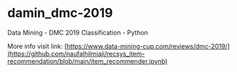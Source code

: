 # damin_dmc-2019
Data Mining - DMC 2019 Classification - Python

More info visit link: [https://www.data-mining-cup.com/reviews/dmc-2019/](https://github.com/naufalhilmiaji/recsys_item-recommendation/blob/main/item_recommender.ipynb)
